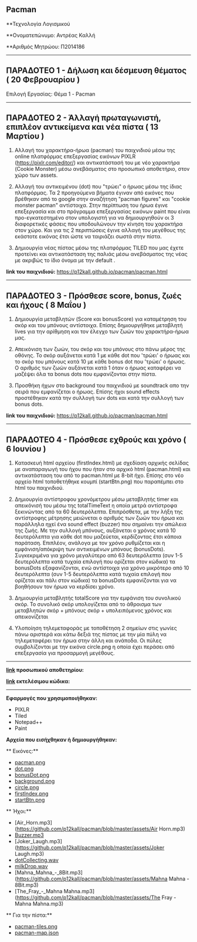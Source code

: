 ## Pacman

**Τεχνολογία Λογισμικού

**Ονοματεπώνυμο: Αντρέας Καλλή

**Αριθμός Μητρώου: Π2014186

--------------------------------------------------------------------------------------------------------------------------------------

## ΠΑΡΑΔΟΤΕΟ 1 - Δήλωση και δέσμευση θέματος ( 20 Φεβρουαρίου )

Επιλογή Εργασίας: Θέμα 1 - Pacman

--------------------------------------------------------------------------------------------------------------------------------------

## ΠΑΡΑΔΟΤΕΟ 2 - Άλλαγή πρωταγωνιστή, επιπλέον αντικείμενα και νέα πίστα ( 13 Μαρτίου )

1. Αλλαγή του χαρακτήρα-ήρωα (pacman) του παιχνιδιού μέσω της online πλατφόρμας επεξεργασίας εικόνων PIXLR (https://pixlr.com/editor/) και αντικατάστασή του με νέο χαρακτήρα (Cookie Monster) μέσω ανεβάσματος στο προσωπικό αποθετήριο, στον χώρο των assets.

2. Αλλαγή του αντικειμένου (dot) που "τρώει" ο ήρωας μέσω της ίδιας πλατφόρμας. Τα 2 προηγούμενα βήματα έγιναν από εικόνες που βρέθηκαν από το google στην αναζήτηση "pacman figures" και "cookie monster pacman" αντίστοιχα. Στην περίπτωση του ήρωα έγινε επεξεργασία και στο πρόγραμμα επεξεργασίας εικόνων paint που είναι προ-εγκατεστημένο στον υπολογιστή για να δημιουργηθούν οι 3 διαφορετικές φάσεις που υποδουλώνουν την κίνηση του χαρακτήρα στον χώρο. Και για τις 2 περιπτώσεις έγινε αλλαγή του μεγέθους της εκάστοτε εικόνας έτσι ώστε να ταιριάζει σωστά στην πίστα.

3. Δημιουργία νέας πίστας μέσω της πλατφόρμας TILED που μας έχετε προτείνει και αντικατάσταση της παλιάς μέσω ανεβάσματος της νέας με ακριβώς το ίδιο όνομα με την default .

**link του παιχνιδιού:** 
https://p12kall.github.io/pacman/pacman.html

--------------------------------------------------------------------------------------------------------------------------------------

## ΠΑΡΑΔΟΤΕΟ 3 - Πρόσθεσε score, bonus, ζωές και ήχους ( 8 Μαΐου )

1. Δημιουργία μεταβλητών (Score και bonusScore) για καταμέτρηση του σκόρ και του μπόνους αντίστοιχα. Επίσης δημιουργήθηκε μεταβλητή lives για την αρίθμηση και τον έλεγχο των ζωών του χαρακτήρα-ήρωα μας.

2. Απεικόνιση των ζωών, του σκόρ και του μπόνους στο πάνω μέρος της οθόνης. Το σκόρ αυξάνεται κατά 1 με κάθε dot που 'τρώει' ο ήρωας και το σκόρ του μπόνους κατά 10 με κάθε bonus dot που 'τρώει' ο ήρωας. Ο αριθμός των ζωών αυξάνεται κατά 1 όταν ο ήρωας καταφέρει να μαζέψει όλα τα bonus dots που εμφανίζονται στην πίστα.

3. Προσθήκη ήχων στο background του παιχνιδιού με soundtrack απο την σειρά που εμφανίζεται ο ήρωας. Επίσης ήχοι sound effects προστέθηκαν κατά την συλλογή των dots και κατά την συλλογή των bonus dots.

**link του παιχνιδιού:** 
https://p12kall.github.io/pacman/pacman.html

--------------------------------------------------------------------------------------------------------------------------------------

## ΠΑΡΑΔΟΤΕΟ 4 - Πρόσθεσε εχθρούς και χρόνο ( 6 Ιουνίου )

1. Κατασκευή html αρχείου (firstIndex.html) με σχεδίαση αρχικής σελίδας με αναπαραγωγή του ήχου που ήταν στο αρχικό html (pacman.html) και αντικατάσταση του από το pacman.html με 8-bit ήχο. Επίσης στο νέο αρχείο html τοποθετήθηκε κουμπί (startBtn.png) που παραπέμπει στο html του παιχνιδιού.

2. Δημιουργία αντίστροφου χρονόμετρου μέσω μεταβλητής timer και απεικόνισή του μέσω της totalTimeText η οποία μετρά αντίστροφα ξεκινώντας από τα 60 δευτερόλεπτα. Επιπρόσθετα, με την λήξη της αντίστροφης μέτρησης μειώνεται ο αριθμός των ζωών του ήρωα και παράλληλα ηχεί ένα sound effect (buzzer) που σημαίνει την απώλεια της ζωής. Με την συλλογή μπόνους, αυξάνεται ο χρόνος κατά 10 δευτερόλεπτα  για κάθε dot που μαζεύεται, κερδίζοντας έτσι κάποια παράταση. Επιπλέον, ανάλογα με τον χρόνο ρυθμίζεται και η εμφάνιση/απόκριψη των αντικειμένων μπόνους (bonusDots). Συγκεκριμένα για χρόνο μεγαλύτερο από 63 δευτερόλεπτα (συν 1-5 δευτερόλεπτα κατά τυχαία επιλογή που ορίζεται στον κώδικα) τα bonusDots εξαφανίζονται, ενώ αντίστοιχα για χρόνο μικρότερο από 10 δευτερόλεπτα (συν 1-5 δευτερόλεπτα κατά τυχαία επιλογή που ορίζεται και πάλι στον κώδικα) τα bonusDots εμφανίζονται για να βοηθήσουν τον ήρωα να κερδίσει χρόνο.

3. Δημιουργία μεταβλητής totalScore για την εμφάνιση του συνολικού σκόρ. Το συνολικό σκόρ υπολογίζεται από το άθροισμα των μεταβλητών σκόρ + μπόνους σκόρ + υπολειπόμενος χρόνος και απεικονίζεται 

4. Υλοποίηση τηλεμεταφοράς με τοποθέτηση 2 σημείων στις γωνίες πάνω αριστερά και κάτω δεξιά της πίστας με την μία πύλη να τηλεμεταφέρει τον ήρωα στην άλλη και ανάποδα. Οι πύλες συμβολίζονται με την εικόνα circle.png η οποία έχει περάσει από επεξεργασία για προσαρμογή μεγέθους.

--------------------------------------------------------------------------------------------------------------------------------------

**[link](https://github.com/p12kall/pacman) προσωπικού αποθετηρίου:**

**[link](https://p12kall.github.io/pacman/firstIndex.html) εκτελέσιμοu κώδικα:**

--------------------------------------------------------------------------------------------------------------------------------------

**Εφαρμογές που χρησιμοποιήθηκαν:**

* PIXLR
* Tiled
* Notepad++
* Paint

**Αρχεία που εισήχθηκαν ή δημιουργήθηκαν:**

** Εικόνες:** 
*  [pacman.png](https://github.com/p12kall/pacman/blob/master/assets/pacman.png)
*  [dot.png](https://github.com/p12kall/pacman/blob/master/assets/dot.png)
*  [bonusDot.png](https://github.com/p12kall/pacman/blob/master/assets/bonusDot.png)
*  [background.png](https://github.com/p12kall/pacman/blob/master/assets/background.png)
*  [circle.png](https://github.com/p12kall/pacman/blob/master/assets/circle.png)
*  [firstIndex.png](https://github.com/p12kall/pacman/blob/master/assets/firstIndex.png)
*  [startBtn.png](https://github.com/p12kall/pacman/blob/master/assets/startBtn.png)

** Ήχοι:**
*  [Air_Horn.mp3](https://github.com/p12kall/pacman/blob/master/assets/Air Horn.mp3)
*  [Buzzer.mp3](https://github.com/p12kall/pacman/blob/master/assets/Buzzer.mp3)
*  [Joker_Laugh.mp3](https://github.com/p12kall/pacman/blob/master/assets/Joker Laugh.mp3)
*  [dotCollecting.wav](https://github.com/p12kall/pacman/blob/master/assets/dotCollecting.wav)
*  [milkDrop.wav](https://github.com/p12kall/pacman/blob/master/assets/milkDrop.wav)
*  [Mahna_Mahna_-_8Bit.mp3](https://github.com/p12kall/pacman/blob/master/assets/Mahna Mahna - 8Bit.mp3)
*  [The_Fray_-_Mahna Mahna.mp3](https://github.com/p12kall/pacman/blob/master/assets/The Fray - Mahna Mahna.mp3)
  
** Για την πίστα:**
*  [pacman-tiles.png](https://github.com/p12kall/pacman/blob/master/assets/pacman-tiles.png)
*  [pacman-map.json](https://github.com/p12kall/pacman/blob/master/assets/pacman-map.json)
